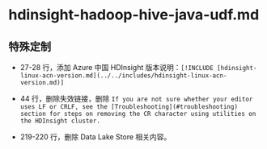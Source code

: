 # hdinsight-hadoop-hive-java-udf.md

## 特殊定制

* 27-28 行，添加 Azure 中国 HDInsight 版本说明：`[!INCLUDE [hdinsight-linux-acn-version.md](../../includes/hdinsight-linux-acn-version.md)]`

* 44 行，删除失效链接，删除 `If you are not sure whether your editor uses LF or CRLF, see the [Troubleshooting](#troubleshooting) section for steps on removing the CR character using utilities on the HDInsight cluster.`

* 219-220 行，删除 Data Lake Store 相关内容。